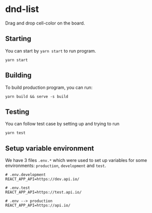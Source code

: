 # dnd-list
Drag and drop cell-color on the board.

## Starting
You can start by `yarn start` to run program.
```
yarn start
``` 

## Building
To build production program, you can run:
```
yarn build && serve -s build
``` 

## Testing
You can follow test case by setting up and trying to run
```
yarn test
```

## Setup variable environment

We have 3 files `.env.*` which were used to set up variables for some environments: `production`, `development` and `test`.

```
# .env.development
REACT_APP_API=https://dev.api.io/

# .env.test
REACT_APP_API=https://test.api.io/

# .env --> production
REACT_APP_API=https://api.io/
```
